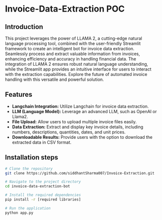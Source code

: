 # Invoice-Data-Extraction POC

## Introduction
This project leverages the power of LLAMA 2, a cutting-edge natural language processing tool, combined with the user-friendly Streamlit framework to create an intelligent bot for invoice data extraction. Seamlessly process and extract valuable information from invoices, enhancing efficiency and accuracy in handling financial data. The integration of LLAMA 2 ensures robust natural language understanding, while the Streamlit app provides an intuitive interface for users to interact with the extraction capabilities. Explore the future of automated invoice handling with this versatile and powerful solution.

## Features

- **Langchain Integration:** Utilize Langchain for invoice data extraction.
- **LLM (Language Model):** Leverage an advanced LLM, such as OpenAI or Llama2.
- **File Upload:** Allow users to upload multiple invoice files easily.
- **Data Extraction:** Extract and display key invoice details, including numbers, descriptions, quantities, dates, and unit prices.
- **Downloadable Results:** Provide users with the option to download the extracted data in CSV format.

## Installation steps

```bash
# Clone the repository
git clone https://github.com/siddhantSharma007/Invoice-Extraction.git

# Navigate to the project directory
cd invoice-data-extraction-bot

# Install the required dependencies
pip install -r [required libraries]

# Run the application
python app.py
